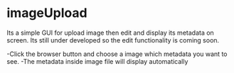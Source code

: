 # imageUpload


Its a simple GUI for upload image then edit and display its metadata on screen. Its still under developed so the edit functionality is coming soon.

-Click the browser button and choose a image which metadata you want to see. 
-The metadata inside image file will display automatically
